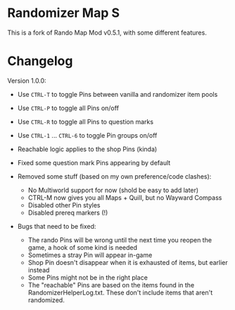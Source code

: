 # Randomizer Map S

This is a fork of Rando Map Mod v0.5.1, with some different features.

# Changelog

Version 1.0.0:
- Use `CTRL-T` to toggle Pins between vanilla and randomizer item pools
- Use `CTRL-P` to toggle all Pins on/off
- Use `CTRL-R` to toggle all Pins to question marks
- Use `CTRL-1` ... `CTRL-6` to toggle Pin groups on/off
- Reachable logic applies to the shop Pins (kinda)
- Fixed some question mark Pins appearing by default

- Removed some stuff (based on my own preference/code clashes):
    - No Multiworld support for now (shold be easy to add later)
    - CTRL-M now gives you all Maps + Quill, but no Wayward Compass
    - Disabled other Pin styles
    - Disabled prereq markers (!)

 - Bugs that need to be fixed:
    - The rando Pins will be wrong until the next time you reopen the game, a hook of some kind is needed
    - Sometimes a stray Pin will appear in-game
    - Shop Pin doesn't disappear when it is exhausted of items, but earlier instead
    - Some Pins might not be in the right place
    - The "reachable" Pins are based on the items found in the RandomizerHelperLog.txt. These don't include items that aren't randomized.
